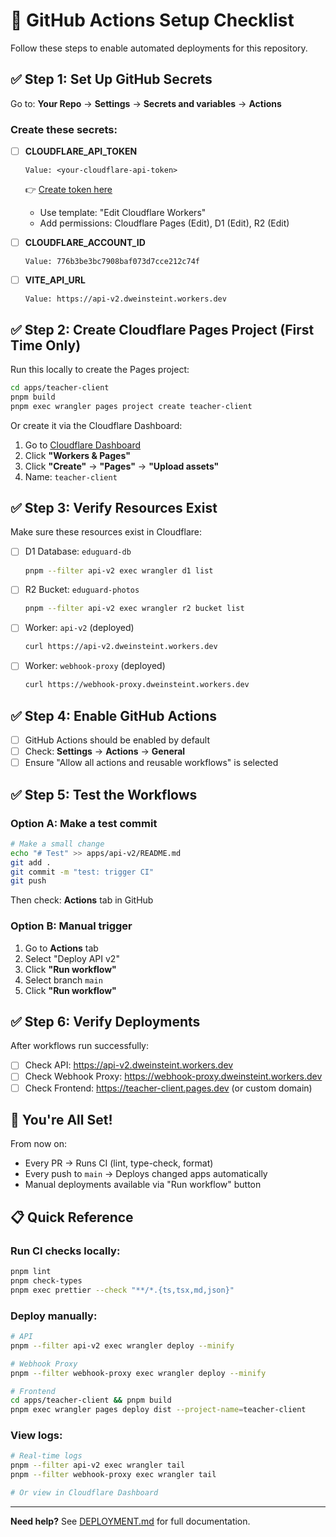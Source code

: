 # 🚀 GitHub Actions Setup Checklist

Follow these steps to enable automated deployments for this repository.

## ✅ Step 1: Set Up GitHub Secrets

Go to: **Your Repo** → **Settings** → **Secrets and variables** → **Actions**

### Create these secrets:

- [ ] **CLOUDFLARE_API_TOKEN**
  ```
  Value: <your-cloudflare-api-token>
  ```
  👉 [Create token here](https://dash.cloudflare.com/profile/api-tokens)
  - Use template: "Edit Cloudflare Workers"
  - Add permissions: Cloudflare Pages (Edit), D1 (Edit), R2 (Edit)

- [ ] **CLOUDFLARE_ACCOUNT_ID**
  ```
  Value: 776b3be3bc7908baf073d7cce212c74f
  ```

- [ ] **VITE_API_URL**
  ```
  Value: https://api-v2.dweinsteint.workers.dev
  ```

## ✅ Step 2: Create Cloudflare Pages Project (First Time Only)

Run this locally to create the Pages project:

```bash
cd apps/teacher-client
pnpm build
pnpm exec wrangler pages project create teacher-client
```

Or create it via the Cloudflare Dashboard:
1. Go to [Cloudflare Dashboard](https://dash.cloudflare.com)
2. Click **"Workers & Pages"**
3. Click **"Create"** → **"Pages"** → **"Upload assets"**
4. Name: `teacher-client`

## ✅ Step 3: Verify Resources Exist

Make sure these resources exist in Cloudflare:

- [ ] D1 Database: `eduguard-db`
  ```bash
  pnpm --filter api-v2 exec wrangler d1 list
  ```

- [ ] R2 Bucket: `eduguard-photos`
  ```bash
  pnpm --filter api-v2 exec wrangler r2 bucket list
  ```

- [ ] Worker: `api-v2` (deployed)
  ```bash
  curl https://api-v2.dweinsteint.workers.dev
  ```

- [ ] Worker: `webhook-proxy` (deployed)
  ```bash
  curl https://webhook-proxy.dweinsteint.workers.dev
  ```

## ✅ Step 4: Enable GitHub Actions

- [ ] GitHub Actions should be enabled by default
- [ ] Check: **Settings** → **Actions** → **General**
- [ ] Ensure "Allow all actions and reusable workflows" is selected

## ✅ Step 5: Test the Workflows

### Option A: Make a test commit

```bash
# Make a small change
echo "# Test" >> apps/api-v2/README.md
git add .
git commit -m "test: trigger CI"
git push
```

Then check: **Actions** tab in GitHub

### Option B: Manual trigger

1. Go to **Actions** tab
2. Select "Deploy API v2"
3. Click **"Run workflow"**
4. Select branch `main`
5. Click **"Run workflow"**

## ✅ Step 6: Verify Deployments

After workflows run successfully:

- [ ] Check API: https://api-v2.dweinsteint.workers.dev
- [ ] Check Webhook Proxy: https://webhook-proxy.dweinsteint.workers.dev
- [ ] Check Frontend: https://teacher-client.pages.dev (or custom domain)

## 🎉 You're All Set!

From now on:
- Every PR → Runs CI (lint, type-check, format)
- Every push to `main` → Deploys changed apps automatically
- Manual deployments available via "Run workflow" button

## 📋 Quick Reference

### Run CI checks locally:
```bash
pnpm lint
pnpm check-types
pnpm exec prettier --check "**/*.{ts,tsx,md,json}"
```

### Deploy manually:
```bash
# API
pnpm --filter api-v2 exec wrangler deploy --minify

# Webhook Proxy
pnpm --filter webhook-proxy exec wrangler deploy --minify

# Frontend
cd apps/teacher-client && pnpm build
pnpm exec wrangler pages deploy dist --project-name=teacher-client
```

### View logs:
```bash
# Real-time logs
pnpm --filter api-v2 exec wrangler tail
pnpm --filter webhook-proxy exec wrangler tail

# Or view in Cloudflare Dashboard
```

---

**Need help?** See [DEPLOYMENT.md](.github/DEPLOYMENT.md) for full documentation.

